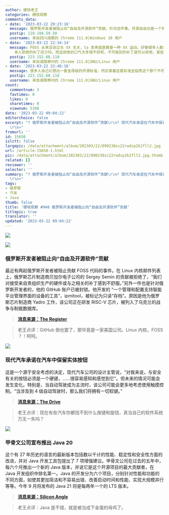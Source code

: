 ```yaml
---
author: 硬核老王
categories: 硬核观察
comments_data:
- date: '2023-03-22 20:23:16'
  message: 俄罗斯开发者被阻止向“自由及开源软件”贡献。针对这件事。开源自由也是一个笑话，所以说一切与政治无关就是扯蛋。现在这种国际关系，哪天开源对我们关闭也是完全可能的~~~
  postip: 110.184.59.50
  username: 来自四川成都的 Chrome 111.0|Windows 10 用户
- date: '2023-03-22 22:34:14'
  message: FOSS 从来没说过与 XX 无关，ta 本来就是算是一种 XX 运动。好像很多人都把 FOSS 理解成“技术圣母”了，实际上 FOSS 的诉求是用户有使用、复制、研究、修改和分发的权利，从来没有说过维护者要无条件接纳、包容、满足用户或是提交者。Linus
    本人拒绝的补丁还少吗，而且拒绝的口气大多很不好呢，不可能别的补丁就可以拒绝，某些补丁就更高贵一些不能拒绝吧，当维护者又不是当狗。维护者看提交者不顺眼，当然可以拒绝，这是维护者的权力，提交者不爽可以分叉，这是提交者的权力，用户看这种行为不爽可以不用，这是用户的权力。
  postip: 223.152.68.110
  username: 来自湖南郴州的 Chrome 111.0|GNU/Linux 用户
- date: '2023-03-22 22:48:16'
  message: 很多人自己幻想出一套圣母级的开源标准，然后拿着这套标准去指责这个那个不符合开源精神，这是你的标准不是别人的标准。开源说到底就是按自己喜欢的标准公开代码而已，不是按别人喜欢的标准，又不是别人的仆人。
  postip: 223.152.68.110
  username: 来自湖南郴州的 Chrome 111.0|GNU/Linux 用户
count:
  commentnum: 3
  favtimes: 0
  likes: 0
  sharetimes: 0
  viewnum: 5188
date: '2023-03-22 09:04:22'
editorchoice: false
excerpt: "? 俄罗斯开发者被阻止向“自由及开源软件”贡献\r\n? 现代汽车承诺在汽车中保留实体按钮\r\n? 甲骨文公司宣布推出 Java 20\r\n»
  \r\n»"
fromurl: ''
id: 15650
islctt: false
largepic: /data/attachment/album/202303/22/090238sc22rwdcp2k2fll2.jpg
url: /article-15650-1.html
pic: /data/attachment/album/202303/22/090238sc22rwdcp2k2fll2.jpg.thumb.jpg
related: []
reviewer: ''
selector: ''
summary: "? 俄罗斯开发者被阻止向“自由及开源软件”贡献\r\n? 现代汽车承诺在汽车中保留实体按钮\r\n? 甲骨文公司宣布推出 Java 20\r\n»
  \r\n»"
tags:
- 俄罗斯
- 汽车
- Java
thumb: false
title: '硬核观察 #948 俄罗斯开发者被阻止向“自由及开源软件”贡献'
titlepic: true
translator: ''
updated: '2023-03-22 09:04:22'
---
```


![](/data/attachment/album/202303/22/090238sc22rwdcp2k2fll2.jpg)


![](/data/attachment/album/202303/22/090248q5cxc9v5mqmx5m2o.jpg)


### 俄罗斯开发者被阻止向“自由及开源软件”贡献


最近有两起俄罗斯开发者被阻止贡献 FOSS 代码的事件。在 Linux 内核邮件列表上，俄罗斯芯片制造商贝加尔电子公司的 Sergey Semin 的贡献被拒绝了，“我们对接受来自贵组织生产的硬件或与之相关的补丁感到不舒服。”另外一件也是针对俄罗斯开发者的，他的 GitHub 账户已被封锁。他开发的 “一个管理和配置支持智能平台管理界面的设备的工具”，ipmitool，被标记为只读“存档”。原因是他为俄罗斯芯片制造商 Yadro 工作，该公司正在研发 RISC-V 芯片，被列入了乌克兰的战争与制裁数据库。



> 
> **[消息来源：The Register](https://www.theregister.com/2023/03/21/russian_foss_contributions_blocked/)**
> 
> 
> 



> 
> 老王点评：GitHub 倒也罢了，那毕竟是一家美国公司。Linux 内核，FOSS ？！呵呵。
> 
> 
> 


![](/data/attachment/album/202303/22/090304hwffqa8fff9ghchn.jpg)


### 现代汽车承诺在汽车中保留实体按钮


这是一个源于安全考虑的决定，现代汽车公司的设计主管说，“对我来说，与安全有关的按钮必须是一个硬键，……很容易感知和感觉到它”。但未来的情况可能会发生变化。特别是，当自动驾驶成为主流时，该公司可能会更多地考虑使用触摸控制。“当涉及到 4 级自动驾驶时，那么我们将拥有一切软键。”



> 
> **[消息来源：The Drive](https://www.thedrive.com/news/hyundai-promises-to-keep-buttons-in-cars-because-touchscreen-controls-are-dangerous)**
> 
> 
> 



> 
> 老王点评：现在有些汽车你都找不到什么按键和旋钮，真当自己的软件系统万无一失吗？
> 
> 
> 


![](/data/attachment/album/202303/22/090319blq2csciqo4uqiuu.jpg)


### 甲骨文公司宣布推出 Java 20


这个有 27 年历史的语言的最新版本包括数以千计的性能、稳定性和安全性方面的改进，并对 Java 开发工具包提出了 7 项增强建议。甲骨文公司在过去的五年中，每六个月推出一个新的 Java 版本，并说它是这个开源项目的最大贡献者，在 Java 开发组织中排名第一。Java 的开发分为六个项目，分别针对性能和功能的不同方面，如使其更加简洁和不容易出错、改善启动时间和性能、实现大规模并行等等。今年 9 月将发布的 Java 21 将是每两年一个的 LTS 版本。



> 
> **[消息来源：Silicon Angle](https://siliconangle.com/2023/03/21/oracle-aims-sustain-javas-27-year-franchise-version-20-rollout/)**
> 
> 
> 



> 
> 老王点评：Java 是不错，就是被当成下金蛋的母鸡了。
> 
> 
>